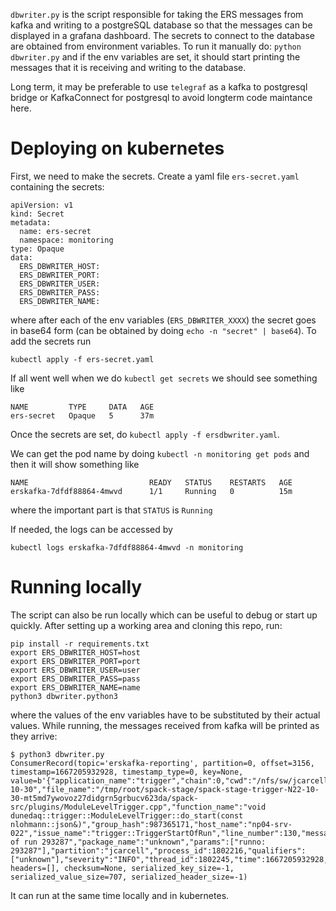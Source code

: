 `dbwriter.py` is the script responsible for taking the ERS messages from kafka
and writing to a postgreSQL database so that the messages can be displayed in a
grafana dashboard. The secrets to connect to the database are obtained from
environment variables. To run it manually do:
```python dbwriter.py```
and if the env variables are set, it should start printing the messages that it
is receiving and writing to the database.

Long term, it may be preferable to use `telegraf` as a kafka to postgresql bridge or KafkaConnect for postgresql to avoid longterm code maintance here.

# Deploying on kubernetes
First, we need to make the secrets. Create a yaml file `ers-secret.yaml` containing the secrets:
```
apiVersion: v1
kind: Secret
metadata:
  name: ers-secret
  namespace: monitoring
type: Opaque
data:
  ERS_DBWRITER_HOST:
  ERS_DBWRITER_PORT:
  ERS_DBWRITER_USER:
  ERS_DBWRITER_PASS:
  ERS_DBWRITER_NAME:
```
where after each of the env variables (`ERS_DBWRITER_XXXX`) the secret goes in base64 form (can be obtained by doing `echo -n "secret" | base64`). To add the secrets run 
```
kubectl apply -f ers-secret.yaml
```
If all went well when we do `kubectl get secrets` we should see something like
```
NAME         TYPE     DATA   AGE
ers-secret   Opaque   5      37m
```
Once the secrets are set, do `kubectl apply -f ersdbwriter.yaml`.

We can get the pod name by doing `kubectl -n monitoring get pods` and then it will show something like
```
NAME                           READY   STATUS    RESTARTS   AGE
erskafka-7dfdf88864-4mwvd      1/1     Running   0          15m
```
where the important part is that `STATUS` is `Running`

If needed, the logs can be accessed by
```
kubectl logs erskafka-7dfdf88864-4mwvd -n monitoring
```

# Running locally
The script can also be run locally which can be useful to debug or start up quickly. After setting up a working area and cloning this repo, run:
```
pip install -r requirements.txt
export ERS_DBWRITER_HOST=host
export ERS_DBWRITER_PORT=port
export ERS_DBWRITER_USER=user
export ERS_DBWRITER_PASS=pass
export ERS_DBWRITER_NAME=name
python3 dbwriter.python3
```
where the values of the env variables have to be substituted by their actual values. While running, the messages received from kafka will be printed as they arrive: 
```
$ python3 dbwriter.py
ConsumerRecord(topic='erskafka-reporting', partition=0, offset=3156, timestamp=1667205932928, timestamp_type=0, key=None, value=b'{"application_name":"trigger","chain":0,"cwd":"/nfs/sw/jcarcell/N22-10-30","file_name":"/tmp/root/spack-stage/spack-stage-trigger-N22-10-30-mt5md7ywovoz27didgrn5grbucv623da/spack-src/plugins/ModuleLevelTrigger.cpp","function_name":"void dunedaq::trigger::ModuleLevelTrigger::do_start(const nlohmann::json&)","group_hash":987365171,"host_name":"np04-srv-022","issue_name":"trigger::TriggerStartOfRun","line_number":130,"message":"Start of run 293287","package_name":"unknown","params":["runno: 293287"],"partition":"jcarcell","process_id":1802216,"qualifiers":["unknown"],"severity":"INFO","thread_id":1802245,"time":1667205932928,"usecs_since_epoch":1667205932928264,"user_id":141008,"user_name":"jcarcell"}', headers=[], checksum=None, serialized_key_size=-1, serialized_value_size=707, serialized_header_size=-1)
```
It can run at the same time locally and in kubernetes.

